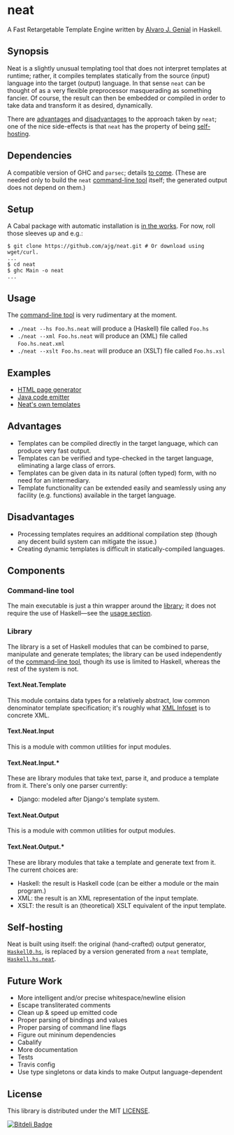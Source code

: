 neat
====

A Fast Retargetable Template Engine written by [Alvaro J. Genial](http://alva.ro) in Haskell.

Synopsis
--------

Neat is a slightly unusual templating tool that does not interpret templates at runtime; rather, it compiles templates statically from the source (input) language into the target (output) language. In that sense `neat` can be thought of as a very flexible preprocessor masquerading as something fancier. Of course, the result can then be embedded or compiled in order to take data and transform it as desired, dynamically.

There are [advantages](#advantages) and [disadvantages](#disadvantages) to the approach taken by `neat`; one of the nice side-effects is that `neat` has the property of being [self-hosting](#self-hosting).

Dependencies
------------

A compatible version of GHC and `parsec`; details [to come](#future-work). (These are needed only to build the `neat` [command-line tool](#command-line-tool) itself; the generated output does not depend on them.)

Setup
-----

A Cabal package with automatic installation is [in the works](#future-work). For now, roll those sleeves up and e.g.:

```shell
$ git clone https://github.com/ajg/neat.git # Or download using wget/curl.
...
$ cd neat
$ ghc Main -o neat
...
```

Usage
-----

The [command-line tool](#command-line-tool) is very rudimentary at the moment.

 - `./neat --hs Foo.hs.neat` will produce a (Haskell) file called `Foo.hs`
 - `./neat --xml Foo.hs.neat` will produce an (XML) file called `Foo.hs.neat.xml`
 - `./neat --xslt Foo.hs.neat` will produce an (XSLT) file called `Foo.hs.xsl`

Examples
--------

 - [HTML page generator](./Example/HTML/Page.hs.neat)
 - [Java code emitter](./Example/Java/Emitter.hs.neat)
 - [Neat's own templates](#self-hosting)

Advantages
----------

 - Templates can be compiled directly in the target language, which can produce very fast output.
 - Templates can be verified and type-checked in the target language, eliminating a large class of errors.
 - Templates can be given data in its natural (often typed) form, with no need for an intermediary.
 - Template functionality can be extended easily and seamlessly using any facility (e.g. functions) available in the target language.

Disadvantages
-------------

 - Processing templates requires an additional compilation step (though any decent build system can mitigate the issue.)
 - Creating dynamic templates is difficult in statically-compiled languages.

Components
----------

### Command-line tool

The main executable is just a thin wrapper around the [library](#library); it does not require the use of Haskell—see the [usage section](#usage).

### Library

The library is a set of Haskell modules that can be combined to parse, manipulate and generate templates; the library can be used independently of the [command-line tool](#command-line-tool), though its use is limited to Haskell, whereas the rest of the system is not.

#### Text.Neat.Template

This module contains data types for a relatively abstract, low common denominator template specification; it's roughly what [XML Infoset](http://www.w3.org/TR/xml-infoset/) is to concrete XML.

#### Text.Neat.Input

This is a module with common utilities for input modules.

#### Text.Neat.Input.*

These are library modules that take text, parse it, and produce a template from it. There's only one parser currently:

 - Django: modeled after Django's template system.

#### Text.Neat.Output

This is a module with common utilities for output modules.

#### Text.Neat.Output.*

These are library modules that take a template and generate text from it. The current choices are:

 - Haskell: the result is Haskell code (can be either a module or the main program.)
 - XML: the result is an XML representation of the input template.
 - XSLT: the result is an (theoretical) XSLT equivalent of the input template.

Self-hosting
------------

Neat is built using itself: the original (hand-crafted) output generator, [`Haskell0.hs`](./Text/Neat/Output/Haskell0.hs), is replaced by a version generated from a `neat` template, [`Haskell.hs.neat`](./Text/Neat/Output/Haskell.hs.neat).

Future Work
-----------

 - More intelligent and/or precise whitespace/newline elision
 - Escape transliterated comments
 - Clean up & speed up emitted code
 - Proper parsing of bindings and values
 - Proper parsing of command line flags
 - Figure out mininum dependencies
 - Cabalify
 - More documentation
 - Tests
 - Travis config
 - Use type singletons or data kinds to make Output language-dependent

License
-------

This library is distributed under the MIT [LICENSE](./LICENSE).


[![Bitdeli Badge](https://d2weczhvl823v0.cloudfront.net/ajg/neat/trend.png)](https://bitdeli.com/free "Bitdeli Badge")
